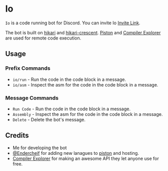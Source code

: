 # Io

`Io` is a code running bot for Discord. You can invite Io [Invite Link](https://discord.com/api/oauth2/authorize?client_id=1073771658906701954&permissions=346176&scope=bot).

The bot is built on [hikari](https://github.com/hikari-py/hikari) and [hikari-crescent](https://github.com/hikari-crescent/hikari-crescent).
[Piston](https://github.com/engineer-man/piston) and [Compiler Explorer](https://github.com/compiler-explorer/compiler-explorer) are used for remote code execution.

## Usage

### Prefix Commands

- `io/run` - Run the code in the code block in a message.
- `io/asm` - Inspect the asm for the code in the code block in a message.

### Message Commands

- `Run Code` - Run the code in the code block in a message.
- `Assembly` - Inspect the asm for the code in the code block in a message.
- `Delete` - Delete the bot's message.

## Credits
- Me for developing the bot
- [@Endercheif](https://github.com/Endercheif/) for adding new lanagues to [piston](https://github.com/Endercheif/piston) and hosting.
- [Compiler Explorer](https://github.com/compiler-explorer/compiler-explorer) for making an awesome API they let anyone use for free. 
